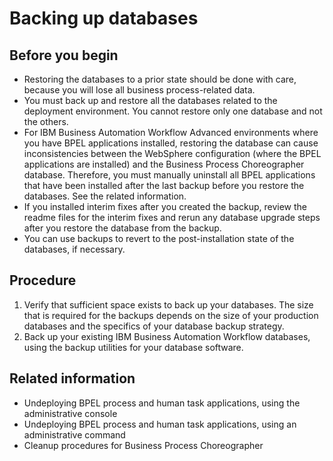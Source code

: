 # Backing up databases

## Before you begin

- Restoring the databases to a prior state should be done with care,
because you will lose all business process-related data.
- You must back up and restore all the databases related to the
deployment environment. You cannot restore only one database and not
the others.
- For IBM Business Automation Workflow Advanced
environments where you have BPEL applications installed, restoring
the database can cause inconsistencies between the WebSphere configuration
(where the BPEL applications are installed) and the Business Process
Choreographer database. Therefore, you must manually uninstall all
BPEL applications that have been installed after the last backup before
you restore the databases. See the related information.
- If you installed interim fixes after you created the backup, review
the readme files for the interim fixes and rerun any database upgrade
steps after you restore the database from the backup.
- You can use backups to revert to the post-installation state of
the databases, if necessary.

## Procedure

1. Verify that sufficient space exists to back up your databases.
The size that is required for the backups depends on the size of your
production databases and the specifics of your database backup strategy.
2. Back up your existing IBM Business Automation Workflow databases,
using the backup utilities for your database software.

## Related information

- Undeploying BPEL process and human task applications, using the administrative console
- Undeploying BPEL process and human task applications, using an administrative command
- Cleanup procedures for Business Process Choreographer